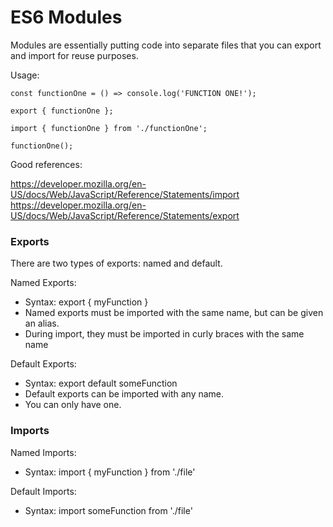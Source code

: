 # ES6 Modules

Modules are essentially putting code into separate files that you can export and import for reuse purposes.

Usage:

```
const functionOne = () => console.log('FUNCTION ONE!');

export { functionOne };
```

```
import { functionOne } from './functionOne';

functionOne();
```

Good references:

https://developer.mozilla.org/en-US/docs/Web/JavaScript/Reference/Statements/import
https://developer.mozilla.org/en-US/docs/Web/JavaScript/Reference/Statements/export

<h3>Exports</h3>

There are two types of exports: named and default.

Named Exports:
- Syntax: export { myFunction }
- Named exports must be imported with the same name, but can be given an alias.
- During import, they must be imported in curly braces with the same name

Default Exports:
- Syntax: export default someFunction 
- Default exports can be imported with any name. 
- You can only have one.
 
 <h3>Imports</h3>

 Named Imports:
 - Syntax: import { myFunction } from './file'

 Default Imports:
 - Syntax: import someFunction from './file'